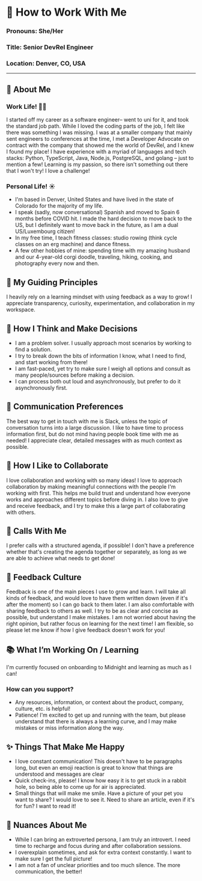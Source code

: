 # 🧭 How to Work With Me 
### Pronouns: She/Her
### Title: Senior DevRel Engineer
### Location: Denver, CO, USA
---

## 🪪 About Me
### Work Life! 👩‍💻
I started off my career as a software engineer– went to uni for it, and took the standard job path. While I loved the coding parts of the job, I felt like there was something I was missing. I was at a smaller company that mainly sent engineers to conferences at the time, I met a Developer Advocate on contract with the company that showed me the world of DevRel, and I knew I found my place! 
I have experience with a myriad of languages and tech stacks: Python, TypeScript, Java, Node.js, PostgreSQL, and golang – just to mention a few! Learning is my passion, so there isn't something out there that I won't try! I love a challenge!

### Personal Life! ☀️
- I'm based in Denver, United States and have lived in the state of Colorado for the majority of my life. 
- I speak (sadly, now conversational) Spanish and moved to Spain 6 months before COVID hit. I made the hard decision to move back to the US, but I definitely want to move back in the future, as I am a dual US/Luxembourg citizen!
- In my free time, I teach fitness classes: studio rowing (think cycle classes on an erg machine) and dance fitness.
- A few other hobbies of mine: spending time with my amazing husband and our 4-year-old corgi doodle, traveling, hiking, cooking, and photography every now and then.

## 🧭 My Guiding Principles

I heavily rely on a learning mindset with using feedback as a way to grow! I appreciate transparency, curiosity, experimentation, and collaboration in my workspace. 

## 🧠 How I Think and Make Decisions
- I am a problem solver. I usually approach most scenarios by working to find a solution. 
- I try to break down the bits of information I know, what I need to find, and start working from there! 
- I am fast-paced, yet try to make sure I weigh all options and consult as many people/sources before making a decision.
- I can process both out loud and asynchronously, but prefer to do it asynchronously first.


## 💬 Communication Preferences
The best way to get in touch with me is Slack, unless the topic of conversation turns into a large discussion. I like to have time to process information first, but do not mind having people book time with me as needed!
I appreciate clear, detailed messages with as much context as possible.

## 🤝 How I Like to Collaborate
I love collaboration and working with so many ideas! I love to approach collaboration by making meaningful connections with the people I'm working with first. This helps me build trust and understand how everyone works and approaches different topics before diving in. I also love to give and receive feedback, and I try to make this a large part of collaborating with others.

## 📆 Calls With Me
I prefer calls with a structured agenda, if possible! I don't have a preference whether that's creating the agenda together or separately, as long as we are able to achieve what needs to get done!


## 🔁 Feedback Culture
Feedback is one of the main pieces I use to grow and learn. I will take all kinds of feedback, and would love to have them written down (even if it's after the moment) so I can go back to them later. 
I am also comfortable with sharing feedback to others as well. I try to be as clear and concise as possible, but understand I make mistakes. I am not worried about having the right opinion, but rather focus on learning for the next time! I am flexible, so please let me know if how I give feedback doesn't work for you!


## 📚 What I’m Working On / Learning
I'm currently focused on onboarding to Midnight and learning as much as I can! 
### How can you support?
- Any resources, information, or context about the product, company, culture, etc. is helpful!
- Patience! I'm excited to get up and running with the team, but please understand that there is always a learning curve, and I may make mistakes or miss information along the way.


## ✨ Things That Make Me Happy
- I love constant communication! This doesn't have to be paragraphs long, but even an emoji reaction is great to know that things are understood and messages are clear
- Quick check-ins, please! I know how easy it is to get stuck in a rabbit hole, so being able to come up for air is appreciated.
- Small things that will make me smile. Have a picture of your pet you want to share? I would love to see it. Need to share an article, even if it's for fun? I want to read it! 

## 🚫 Nuances About Me
- While I can bring an extroverted persona, I am truly an introvert. I need time to recharge and focus during and after collaboration sessions.
- I overexplain sometimes, and ask for extra context constantly. I want to make sure I get the full picture!
- I am not a fan of unclear priorities and too much silence. The more communication, the better!
